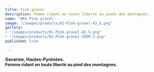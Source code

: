```yaml
---
title: Pink gravel
description: Femme ridant en toute liberté au pieds des montagnes.
name: "#01 Pink gravel"
image: "/images/products/01-Pink-gravel-A3_S.png"
gallery:
- "/images/products/01-Pink-gravel-A5_S.png"
- "/images/products/01-Pink-gravel-ZOOM_S.png"
published: true

---
```

**Gavarnie, Hautes-Pyrénées.**  
**Femme ridant en toute liberté au pied des montagnes.**